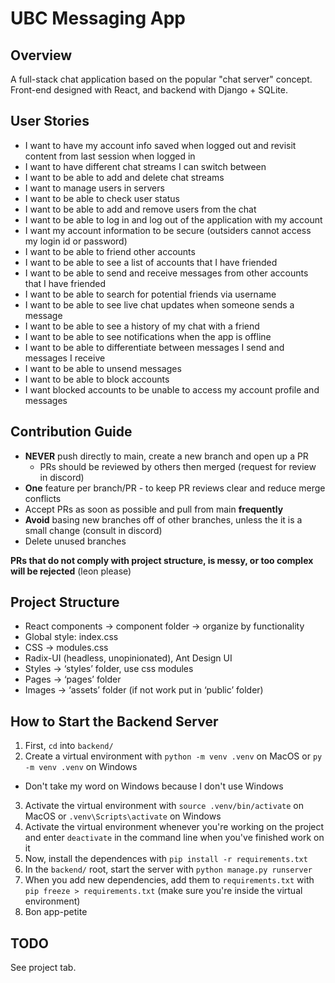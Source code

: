 # UBC Messaging App

## Overview
A full-stack chat application based on the popular "chat server" concept. Front-end designed with React, and backend with Django + SQLite.

## User Stories
- I want to have my account info saved when logged out and revisit content from last session when logged in
- I want to have different chat streams I can switch between
- I want to be able to add and delete chat streams
- I want to manage users in servers
- I want to be able to check user status
- I want to be able to add and remove users from the chat
- I want to be able to log in and log out of the application with my account
- I want my account information to be secure (outsiders cannot access my login id or password)
- I want to be able to friend other accounts
- I want to be able to see a list of accounts that I have friended
- I want to be able to send and receive messages from other accounts that I have friended
- I want to be able to search for potential friends via username
- I want to be able to see live chat updates when someone sends a message
- I want to be able to see a history of my chat with a friend
- I want to be able to see notifications when the app is offline
- I want to be able to differentiate between messages I send and messages I receive
- I want to be able to unsend messages
- I want to be able to block accounts
- I want blocked accounts to be unable to access my account profile and messages

## Contribution Guide
- **NEVER** push directly to main, create a new branch and open up a PR
  - PRs should be reviewed by others then merged (request for review in discord)
- **One** feature per branch/PR - to keep PR reviews clear and reduce merge conflicts
- Accept PRs as soon as possible and pull from main **frequently**
- **Avoid** basing new branches off of other branches, unless the it is a small change (consult in discord)
- Delete unused branches

**PRs that do not comply with project structure, is messy, or too complex will be rejected** (leon please)

## Project Structure
- React components -> component folder -> organize by functionality
- Global style: index.css
- CSS -> modules.css
- Radix-UI (headless, unopinionated), Ant Design UI
- Styles -> ‘styles’ folder, use css modules
- Pages -> ‘pages’ folder
- Images -> ‘assets’ folder (if not work put in ‘public’ folder)

## How to Start the Backend Server
1. First, `cd` into `backend/`
2. Create a virtual environment with `python -m venv .venv` on MacOS or `py -m venv .venv` on Windows
  - Don't take my word on Windows because I don't use Windows
3. Activate the virtual environment with `source .venv/bin/activate` on MacOS or `.venv\Scripts\activate` on Windows
4. Activate the virtual environment whenever you're working on the project and enter `deactivate` in the command line when you've finished work on it
5. Now, install the dependences with `pip install -r requirements.txt`
6. In the `backend/` root, start the server with `python manage.py runserver`
7. When you add new dependencies, add them to `requirements.txt` with `pip freeze > requirements.txt` (make sure you're inside the virtual environment)
8. Bon app-petite


## TODO
See project tab.
